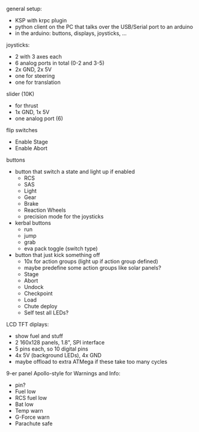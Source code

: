 general setup:
  - KSP with krpc plugin
  - python client on the PC that talks over the USB/Serial port to an arduino
  - in the arduino: buttons, displays, joysticks, ...

joysticks:
  - 2 with 3 axes each
  - 6 analog ports in total (0-2 and 3-5)
  - 2x GND, 2x 5V
  - one for steering
  - one for translation
  
slider (10K)
  - for thrust
  - 1x GND, 1x 5V
  - one analog port (6)
  
flip switches
  - Enable Stage
  - Enable Abort
  
buttons
  - button that switch a state and light up if enabled
    - RCS
    - SAS
    - Light
    - Gear
    - Brake
    - Reaction Wheels
    - precision mode for the joysticks
  - kerbal buttons
    - run
    - jump
    - grab
    - eva pack toggle (switch type)
  - button that just kick something off
    - 10x for action groups (light up if action group defined)
    - maybe predefine some action groups like solar panels?
    - Stage
    - Abort
    - Undock
    - Checkpoint
    - Load
    - Chute deploy
    - Self test all LEDs?
    
LCD TFT diplays:
  - show fuel and stuff
  - 2 160x128 panels, 1.8", SPI interface
  - 5 pins each, so 10 digital pins
  - 4x 5V (background LEDs), 4x GND
  - maybe offload to extra ATMega if these take too many cycles 
  
9-er panel Apollo-style for Warnings and Info:
  - pin?
  - Fuel low
  - RCS fuel low
  - Bat low
  - Temp warn
  - G-Force warn
  - Parachute safe
